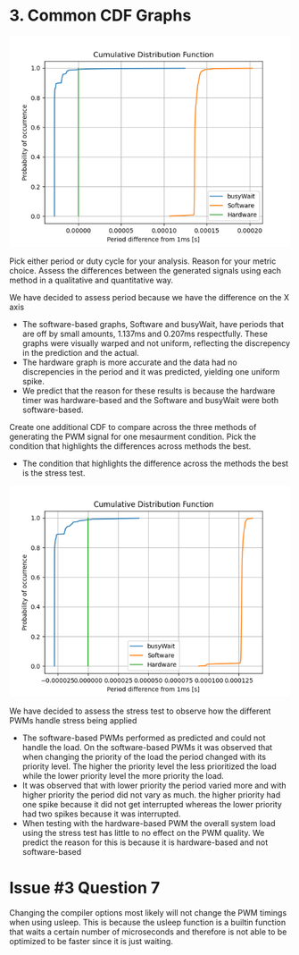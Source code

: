 # 3. Common CDF Graphs


![Alt text](combined_CDF.png)



Pick either period or duty cycle for your analysis.
Reason for your metric choice.
Assess the differences
between the generated signals using each method in a qualitative and quantitative way.


We have decided to assess period because we have the difference on the X axis
- The software-based graphs, Software and busyWait, have periods that are off by small amounts, 1.137ms and 0.207ms respectfully. These graphs were visually warped and not uniform, reflecting the discrepency in the prediction and the actual.
- The hardware graph is more accurate and the data had no discrepencies in the period and it was predicted, yielding one uniform spike.
- We predict that the reason for these results is because the hardware timer was hardware-based and the Software and busyWait were both software-based.


Create one additional CDF to compare across the three methods of generating the PWM signal
for one mesaurment condition. Pick the condition that highlights the differences across methods the best.


- The condition that highlights the difference across the methods the best is the stress test. 

![Alt text](combined_CDFStress.png)


We have decided to assess the stress test to observe how the different PWMs handle stress being applied
- The software-based PWMs performed as predicted and could not handle the load. On the software-based PWMs it was observed that when changing the priority of the load the period changed with its priority level. The higher the priority level the less prioritized the load while the lower priority level the more priority the load.
- It was observed that with lower priority the period varied more and with higher priority the period did not vary as much. the higher priority had one spike because it did not get interrupted whereas the lower priority had two spikes because it was interrupted.
- When testing with the hardware-based PWM the overall system load using the stress test has little to no effect on the PWM quality. We predict the reason for this is because it is hardware-based and not software-based

# Issue #3 Question 7

Changing the compiler options most likely will not change the PWM timings when using usleep. This is because the usleep function is a builtin function that waits a certain number of microseconds and therefore is not able to be optimized to be faster since it is just waiting.




